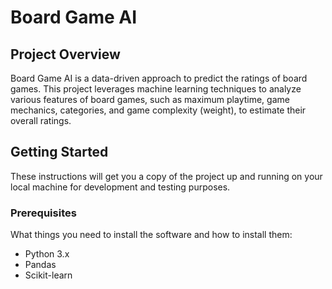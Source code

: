 # Board Game AI

## Project Overview
Board Game AI is a data-driven approach to predict the ratings of board games. This project leverages machine learning techniques to analyze various features of board games, such as maximum playtime, game mechanics, categories, and game complexity (weight), to estimate their overall ratings.

## Getting Started
These instructions will get you a copy of the project up and running on your local machine for development and testing purposes.

### Prerequisites
What things you need to install the software and how to install them:
- Python 3.x
- Pandas
- Scikit-learn



